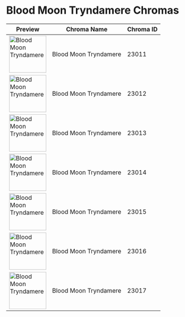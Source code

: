 # Blood Moon Tryndamere Chromas

| Preview | Chroma Name | Chroma ID |
|---|---|---|
| <img src='https://raw.communitydragon.org/latest/plugins/rcp-be-lol-game-data/global/default/v1/champion-chroma-images/23/23011.png' alt='Blood Moon Tryndamere' width='100'> | Blood Moon Tryndamere | 23011 |
| <img src='https://raw.communitydragon.org/latest/plugins/rcp-be-lol-game-data/global/default/v1/champion-chroma-images/23/23012.png' alt='Blood Moon Tryndamere' width='100'> | Blood Moon Tryndamere | 23012 |
| <img src='https://raw.communitydragon.org/latest/plugins/rcp-be-lol-game-data/global/default/v1/champion-chroma-images/23/23013.png' alt='Blood Moon Tryndamere' width='100'> | Blood Moon Tryndamere | 23013 |
| <img src='https://raw.communitydragon.org/latest/plugins/rcp-be-lol-game-data/global/default/v1/champion-chroma-images/23/23014.png' alt='Blood Moon Tryndamere' width='100'> | Blood Moon Tryndamere | 23014 |
| <img src='https://raw.communitydragon.org/latest/plugins/rcp-be-lol-game-data/global/default/v1/champion-chroma-images/23/23015.png' alt='Blood Moon Tryndamere' width='100'> | Blood Moon Tryndamere | 23015 |
| <img src='https://raw.communitydragon.org/latest/plugins/rcp-be-lol-game-data/global/default/v1/champion-chroma-images/23/23016.png' alt='Blood Moon Tryndamere' width='100'> | Blood Moon Tryndamere | 23016 |
| <img src='https://raw.communitydragon.org/latest/plugins/rcp-be-lol-game-data/global/default/v1/champion-chroma-images/23/23017.png' alt='Blood Moon Tryndamere' width='100'> | Blood Moon Tryndamere | 23017 |
